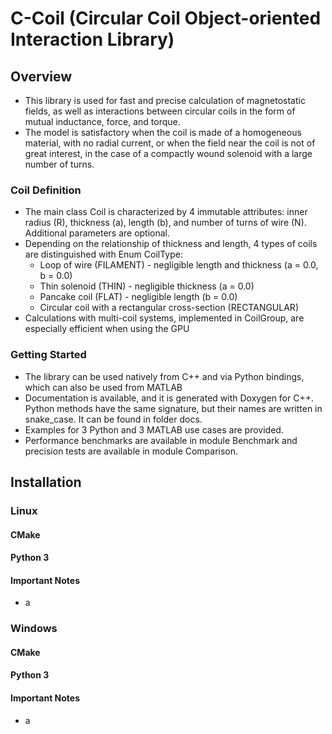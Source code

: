 # C-Coil (Circular Coil Object-oriented Interaction Library)

## Overview
- This library is used for fast and precise calculation
  of magnetostatic fields, as well as interactions between circular
  coils in the form of mutual inductance, force, and torque.
- The model is satisfactory when the coil is made of a homogeneous 
  material, with no radial current, or when the field near the coil 
  is not of great interest, in the case of a compactly wound solenoid 
  with a large number of turns. 

### Coil Definition
- The main class Coil is characterized by 4 immutable attributes: inner 
  radius (R), thickness (a), length (b), and number of turns of 
  wire (N). Additional parameters are optional.
- Depending on the relationship of thickness and length, 4
  types of coils are distinguished with Enum CoilType:
  - Loop of wire (FILAMENT) - negligible length and thickness (a = 0.0, b = 0.0)
  - Thin solenoid (THIN) - negligible thickness (a = 0.0)
  - Pancake coil (FLAT) - negligible length (b = 0.0)
  - Circular coil with a rectangular cross-section (RECTANGULAR)
- Calculations with multi-coil systems, implemented in CoilGroup, are
  especially efficient when using the GPU

### Getting Started
- The library can be used natively from C++ and via Python bindings, which
  can also be used from MATLAB
- Documentation is available, and it is generated with Doxygen for C++. 
  Python methods have the same signature, but their names are written in 
  snake_case. It can be found in folder docs.
- Examples for 3 Python and 3 MATLAB use cases are provided.
- Performance benchmarks are available in module Benchmark and precision tests
  are available in module Comparison.

## Installation

### Linux

#### CMake

#### Python 3

#### Important Notes
- a

### Windows

#### CMake

#### Python 3

#### Important Notes
- a
